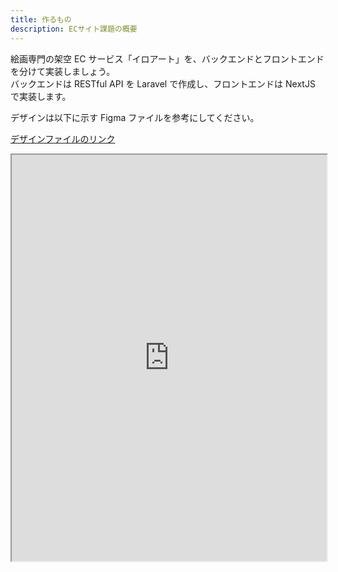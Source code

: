 ```yaml
---
title: 作るもの
description: ECサイト課題の概要
---
```


絵画専門の架空 EC サービス「イロアート」を、バックエンドとフロントエンドを分けて実装しましょう。  
バックエンドは RESTful API を Laravel で作成し、フロントエンドは NextJS で実装します。

デザインは以下に示す Figma ファイルを参考にしてください。

[デザインファイルのリンク](https://www.figma.com/design/H0hdI0ZPk8DO6XIdvcQvrY/%E3%80%90%E3%82%A8%E3%83%B3%E3%82%B8%E3%83%8B%E3%82%A2%E9%A4%8A%E6%88%90%E3%80%91EC%E3%82%B5%E3%82%A4%E3%83%88?t=DMI83Yq2AVUlhRNj-1)

<iframe width="100%" height="650" src="https://www.figma.com/embed?embed_host=share&url=https%3A%2F%2Fwww.figma.com%2Fproto%2FH0hdI0ZPk8DO6XIdvcQvrY%2F%25E3%2580%2590%25E3%2582%25A8%25E3%2583%25B3%25E3%2582%25B8%25E3%2583%258B%25E3%2582%25A2%25E9%25A4%258A%25E6%2588%2590%25E3%2580%2591EC%25E3%2582%25B5%25E3%2582%25A4%25E3%2583%2588%3Ft%3D0JMonWqFjsj1zxtp-1%26scaling%3Dscale-down%26page-id%3D144%253A36%26node-id%3D4027-83%26starting-point-node-id%3D4027%253A83" allowfullscreen></iframe>
